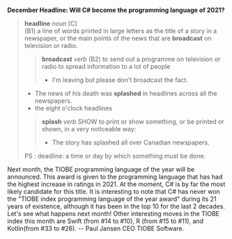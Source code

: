 **December Headline: Will C# become the programming language of 2021?**  
> **headline** _noun_ \[C\]  
> (B1) a line of words printed in large letters as the title of a story in a newspaper, or the main points of the news that are **broadcast** on television or radio.
> > **broadcast** _verb_
> > (B2) to send out a programme on television or radio
> > to spread information to a lot of people
> > - I'm leaving but please don't broadcast the fact.
> - The news of his death was **splashed** in headlines across all the newspapers.
> - the eight o'clock headlines
> > **splash** _verb_ SHOW
> > to print or show something, or be printed or shown, in a very noticeable way:
> > - The story has splashed all over Canadian newspapers.  
> > 
> PS : deadline: a time or day by which something must be done.

Next month, the TIOBE programming language of the year will be announced.
This award is given to the programming language that has had the highest increase in ratings in 2021.
At the moment, C# is by far the most likely candidate for this title. It is interesting to note that C# has never won the "TIOBE index programming language of the year award"
during its 21 years of existence, although it has been in the top 10 for the last 2 decades.
Let's see what happens next month!
Other interesting moves in the TIOBE index this month are Swift (from #14 to #10), R (from #15 to #11), and Kotlin(from #33 to #26).
-- Paul Jansen CEO TIOBE Software.
